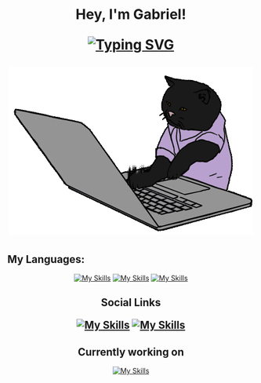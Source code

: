 
<h1 align="center" font="Courier"> 
Hey, I'm Gabriel!
  
[![Typing SVG](https://readme-typing-svg.demolab.com?font=Courier+Prime&color=813AD2&center=true&width=435&height=50&lines=I+am+a+software+engineer;+I+am+a+fullstack+developer)](https://git.io/typing-svg)
  
  ![L1040870.jpg](https://raw.githubusercontent.com/HolyZheng/holyZheng-blog/master/images/coding.gif)
</h1>


## My Languages:
<!-- ![Python](https://img.shields.io/badge/python-3670A0?style=for-the-badge&logo=python&logoColor=ffdd54)
![JavaScript](https://img.shields.io/badge/javascript-%23323330.svg?style=for-the-badge&logo=javascript&logoColor=%23F7DF1E)
![HTML5](https://img.shields.io/badge/html5-%23E34F26.svg?style=for-the-badge&logo=html5&logoColor=white)
![CSS3](https://img.shields.io/badge/css3-%231572B6.svg?style=for-the-badge&logo=css3&logoColor=white)
![Sequelize](https://img.shields.io/badge/Sequelize-52B0E7?style=for-the-badge&logo=Sequelize&logoColor=white) -->
<div align="center">
	
[![My Skills](https://skillicons.dev/icons?i=py,flask,js,react)](https://help-1wac.onrender.com/) [![My Skills](https://skillicons.dev/icons?i=redux,postgres,docker,sqlite)](https://help-1wac.onrender.com/) [![My Skills](https://skillicons.dev/icons?i=css,html,heroku)](https://help-1wac.onrender.com/)
</div>

<!-- ## Frameworks/Tools:
![React](https://img.shields.io/badge/react-%2320232a.svg?style=for-the-badge&logo=react&logoColor=%2361DAFB)
![Redux](https://img.shields.io/badge/redux-%23593d88.svg?style=for-the-badge&logo=redux&logoColor=white)
![Flask](https://img.shields.io/badge/flask-%23000.svg?style=for-the-badge&logo=flask&logoColor=white)
![Express.js](https://img.shields.io/badge/express.js-%23404d59.svg?style=for-the-badge&logo=express&logoColor=%2361DAFB)
![MySQL](https://img.shields.io/badge/mysql-%2300f.svg?style=for-the-badge&logo=mysql&logoColor=white)
![SQLite](https://img.shields.io/badge/sqlite-%2307405e.svg?style=for-the-badge&logo=sqlite&logoColor=white)
![Jinja](https://img.shields.io/badge/jinja-white.svg?style=for-the-badge&logo=jinja&logoColor=black)
![NPM](https://img.shields.io/badge/NPM-%23000000.svg?style=for-the-badge&logo=npm&logoColor=white)
![NodeJS](https://img.shields.io/badge/node.js-6DA55F?style=for-the-badge&logo=node.js&logoColor=white)
![Docker](https://img.shields.io/badge/docker-%230db7ed.svg?style=for-the-badge&logo=docker&logoColor=white) -->

<!-- <a href="https://www.linkedin.com/in/gabriel-day-536738201" target="_blank">![LinkedIn](https://img.shields.io/badge/linkedin-%230077B5.svg?style=for-the-badge&logo=linkedin&logoColor=white)</a> -->
<h2 align="center">
Social Links

  
  
[![My Skills](https://skillicons.dev/icons?i=linkedin)](https://www.linkedin.com/in/gabriel-day-536738201)
<span>[![My Skills](https://appacademybucket.s3.amazonaws.com/c1873224c2794888b45f5289117e2073.png)](https://angel.co/u/gabriel-day-1)</span>
  </h2>

<h2 align="center">Currently working on</h2>
<div align="center">
	
  [![My Skills](https://skillicons.dev/icons?i=cpp,ts)](https://skillicons.dev)
</div>


